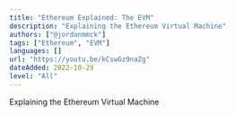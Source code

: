 ```yaml
---
title: "Ethereum Explained: The EVM"
description: "Explaining the Ethereum Virtual Machine"
authors: ["@jordanmmck"]
tags: ["Ethereum", "EVM"]
languages: []
url: "https://youtu.be/kCswGz9naZg"
dateAdded: 2022-10-29
level: "All"
---
```


Explaining the Ethereum Virtual Machine